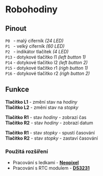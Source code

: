 # Robohodiny

## Pinout
`P0 ` - malý ciferník *(24 LED)* <br>
`P1 ` - velký ciferník *(60 LED)* <br>
`P2 ` - indikátor tlačítek *(4 LED)* <br>
`P13` - dotykové tlačítko l1 *(left button 1)* <br>
`P14` - dotykové tlačítko l2 *(left button 2)* <br>
`P15` - dotykové tlačítko r1 *(righ button 1)* <br>
`P16` - dotykové tlačítko r2 *(righ button 2)* <br>

## Funkce
**Tlačítko L1** - změní stav na *hodiny* <br>
**Tlačítko L2** - změní stav na *stopky* <br>

**Tlačítko R1** - stav *hodiny* - zobrazí čas <br>
**Tlačítko R2** - stav *hodiny* - zobrazí datum <br>

**Tlačítko R1** - stav *stopky* - spustí časování <br>
**Tlačítko R2** - stav *stopky* - zastaví časování <br>

### Použitá rozšíření
- Pracování s ledkami - [**Neopixel**](https://makecode.microbit.org/pkg/microsoft/pxt-neopixel)
- Pracování s RTC modulem - [**DS3231**](https://makecode.microbit.org/pkg/keble6/pxt-ds3231)

